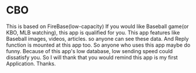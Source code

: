 # CBO
This is based on FireBase(low-capacity) If you would like Baseball game(or KBO, MLB watching), this app is qualified for you. This app features like Baseball images, videos, articles. so anyone can see these data. And Reply function is mounted at this app too. So anyone who uses this app maybe do funny. Because of this app's low database, low sending speed could dissatisfy you. So I will thank that you would remind this app is my first Application. Thanks.

